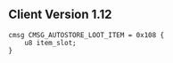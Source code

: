 ## Client Version 1.12

```rust,ignore
cmsg CMSG_AUTOSTORE_LOOT_ITEM = 0x108 {
    u8 item_slot;    
}

```
